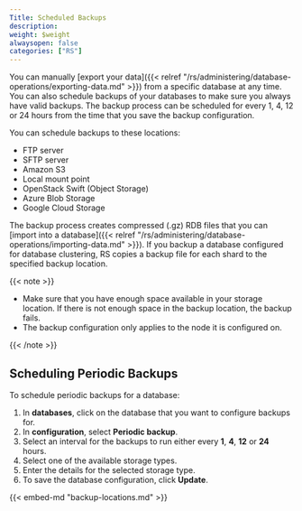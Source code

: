 ```yaml
---
Title: Scheduled Backups
description:
weight: $weight
alwaysopen: false
categories: ["RS"]
---
```

You can manually [export your data]({{< relref "/rs/administering/database-operations/exporting-data.md" >}})
from a specific database at any time.
You can also schedule backups of your databases to make sure you always have valid backups.
The backup process can be scheduled for every 1, 4, 12 or 24 hours from the time that you save the backup configuration.

You can schedule backups to these locations:

- FTP server
- SFTP server
- Amazon S3
- Local mount point
- OpenStack Swift (Object Storage)
- Azure Blob Storage
- Google Cloud Storage

The backup process creates compressed (.gz) RDB files that you can [import into a database]({{< relref "/rs/administering/database-operations/importing-data.md" >}}).
If you backup a database configured for database clustering,
RS copies a backup file for each shard to the specified backup location.

{{< note >}}

- Make sure that you have enough space available in your storage location.
    If there is not enough space in the backup location, the backup fails.
- The backup configuration only applies to the node it is configured on.

{{< /note >}}

## Scheduling Periodic Backups

To schedule periodic backups for a database:

1. In **databases**, click on the database that you want to configure backups for.
1. In **configuration**, select **Periodic backup**.
1. Select an interval for the backups to run either every **1**, **4**, **12** or **24** hours.
1. Select one of the available storage types.
1. Enter the details for the selected storage type.
1. To save the database configuration, click **Update**.

{{< embed-md "backup-locations.md" >}}
